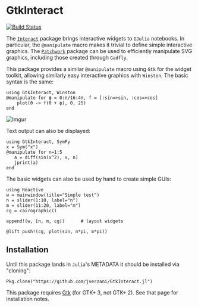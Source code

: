 # GtkInteract

[![Build Status](https://travis-ci.org/jverzani/GtkInteract.jl.svg?branch=master)](https://travis-ci.org/jverzani/GtkInteract.jl)

The [`Interact`](https://github.com/JuliaLang/Interact.jl) package
brings interactive widgets to `IJulia` notebooks. In particular, the
`@manipulate` macro makes it trivial to define simple interactive
graphics. The [`Patchwork`](https://github.com/shashi/Patchwork.jl)
package can be used to efficiently manipulate SVG graphics, including
those created through `Gadfly`.

This package provides a similar `@manipulate` macro using `Gtk` for
the widget toolkit, allowing similarly easy interactive graphics with
`Winston`. The basic syntax is the same:

```
using GtkInteract, Winston
@manipulate for ϕ = 0:π/16:4π, f = [:sin=>sin, :cos=>cos]
    plot(θ -> f(θ + ϕ), 0, 25)
end
```

![Imgur](http://i.imgur.com/1MiynXf.png)

Text output can also be displayed:

```
using GtkInteract, SymPy
x = Sym("x")
@manipulate for n=1:5
   a = diff(sin(x^2), x, n)
   jprint(a)
end
```

The basic widgets can also be used by hand to create simple GUIs:

```
using Reactive
w = mainwindow(title="Simple test")
n = slider(1:10, label="n")
m = slider(11:20, label="m")
cg = cairographic()

append!(w, [n, m, cg])		# layout widgets

@lift push!(cg, plot(sin, n*pi, m*pi))
```


## Installation

Until this package lands in `Julia`'s METADATA it should be installed via "cloning":

```
Pkg.clone("https://github.com/jverzani/GtkInteract.jl")
```

This package requires [Gtk](https://github.com/JuliaLang/Gtk.jl) (for
GTK+ 3, not GTK+ 2). See that page for installation notes.
